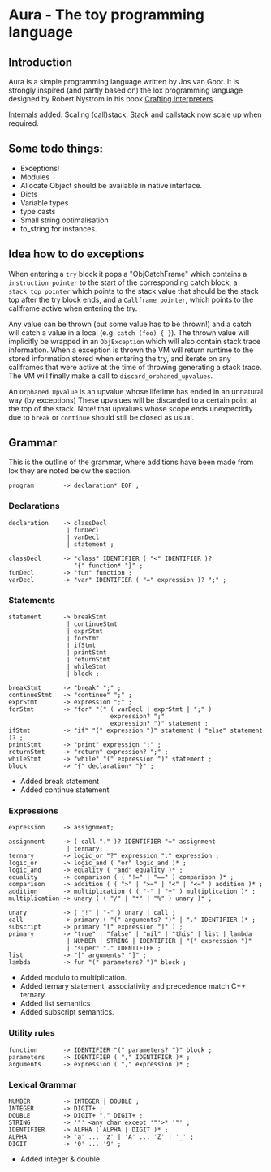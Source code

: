 # Aura - The toy programming language

## Introduction
Aura is a simple programming language written by Jos van Goor. It is strongly inspired (and partly based on) the lox programming language designed by Robert Nystrom in his book [Crafting Interpreters](http://www.craftinginterpreters.com/).

Internals added: Scaling (call)stack. Stack and callstack now scale up when required.

## Some todo things:
* Exceptions!
* Modules
* Allocate Object should be available in native interface.
* Dicts
* Variable types
* type casts
* Small string optimalisation
* to_string for instances.

## Idea how to do exceptions
When entering a `try` block it pops a "ObjCatchFrame" which contains a `instruction pointer` to the start of the corresponding catch block, a `stack_top pointer` which points to the stack value that should be the stack top after the try block ends, and a `Callframe pointer`, which points to the callframe active when entering the try.

Any value can be thrown (but some value has to be thrown!) and a catch will catch a value in a local (e.g. `catch (foo) { }`). The thrown value will implicitly be wrapped in an `ObjException` which will also contain stack trace information. When a exception is thrown the VM will return runtime to the stored information stored when entering the try, and iterate on any callframes that were active at the time of throwing generating a stack trace. The VM will finally make a call to `discard_orphaned_upvalues`.

An `Orphaned Upvalue` is an upvalue whose lifetime has ended in an unnatural way (by exceptions) These upvalues will be discarded to a certain point at the top of the stack. Note! that upvalues whose scope ends unexpectidly due to `break` or `continue` should still be closed as usual.

## Grammar
This is the outline of the grammar, where additions have been made from lox they are noted below the section.

```
program        -> declaration* EOF ;
```

### Declarations
```
declaration    -> classDecl
                | funDecl
                | varDecl
                | statement ;

classDecl      -> "class" IDENTIFIER ( "<" IDENTIFIER )?
                  "{" function* "}" ;
funDecl        -> "fun" function ;
varDecl        -> "var" IDENTIFIER ( "=" expression )? ";" ;
```

### Statements
```
statement      -> breakStmt
                | continueStmt
                | exprStmt
                | forStmt
                | ifStmt
                | printStmt
                | returnStmt
                | whileStmt
                | block ;

breakStmt      -> "break" ";" ;
continueStmt   -> "continue" ";" ;
exprStmt       -> expression ";" ;
forStmt        -> "for" "(" ( varDecl | exprStmt | ";" )
                            expression? ";"
                            expression? ")" statement ;
ifStmt         -> "if" "(" expression ")" statement ( "else" statement )? ;
printStmt      -> "print" expression ";" ;
returnStmt     -> "return" expression? ";" ;
whileStmt      -> "while" "(" expression ")" statement ;
block          -> "{" declaration* "}" ;
```
* Added break statement
* Added continue statement

### Expressions
```
expression     -> assignment;

assignment     -> ( call "." )? IDENTIFIER "=" assignment
                | ternary;
ternary        -> logic_or "?" expression ":" expression ;
logic_or       -> logic_and ( "or" logic_and )* ;
logic_and      -> equality ( "and" equality )* ;
equality       -> comparison ( ( "!=" | "==" ) comparison )* ;
comparison     -> addition ( ( ">" | ">=" | "<" | "<=" ) addition )* ;
addition       -> multiplication ( ( "-" | "+" ) multiplication )* ;
multiplication -> unary ( ( "/" | "*" | "%" ) unary )* ;

unary          -> ( "!" | "-" ) unary | call ;
call           -> primary ( "(" arguments? ")" | "." IDENTIFIER )* ;
subscript      -> primary "[" expression "]" ) ;
primary        -> "true" | "false" | "nil" | "this" | list | lambda
                | NUMBER | STRING | IDENTIFIER | "(" expression ")"
                | "super" "." IDENTIFIER ;
list           -> "[" arguments? "]" ;
lambda         -> fun "(" parameters? ")" block ;
```
* Added modulo to multiplication.
* Added ternary statement, associativity and precedence match C++ ternary.
* Added list semantics
* Added subscript semantics.

### Utility rules
```
function       -> IDENTIFIER "(" parameters? ")" block ;
parameters     -> IDENTIFIER ( "," IDENTIFIER )* ;
arguments      -> expression ( "," expression )* ;
```

### Lexical Grammar
```
NUMBER         -> INTEGER | DOUBLE ;
INTEGER        -> DIGIT+ ;
DOUBLE         -> DIGIT+ "." DIGIT+ ;
STRING         -> '"' <any char except '"'>* '"' ;
IDENTIFIER     -> ALPHA ( ALPHA | DIGIT )* ;
ALPHA          -> 'a' ... 'z' | 'A' ... 'Z' | '_' ;
DIGIT          -> '0' ... '9' ;
```
* Added integer & double